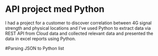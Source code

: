 # API project med Python 
I had a project for a customer to discover correlation between 4G signal strength and physical locations and I've used Python to extract data via REST API from Cloud data and collected relevant data and presented the data in excel reports using Python. 

#Parsing JSON to Python list
